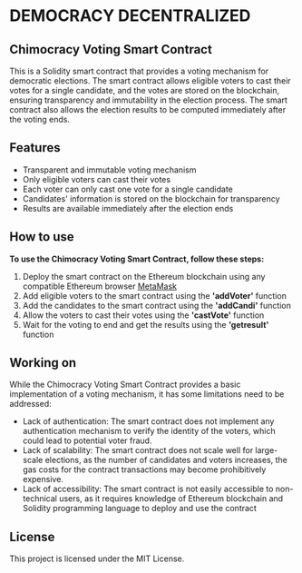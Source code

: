 # DEMOCRACY DECENTRALIZED

## Chimocracy Voting Smart Contract
This is a Solidity smart contract that provides a voting mechanism for democratic elections. The smart contract allows eligible voters to cast their votes for a single candidate, and the votes are stored on the blockchain, ensuring transparency and immutability in the election process. The smart contract also allows the election results to be computed immediately after the voting ends.

## Features
* Transparent and immutable voting mechanism
* Only eligible voters can cast their votes
* Each voter can only cast one vote for a single candidate
* Candidates' information is stored on the blockchain for transparency
* Results are available immediately after the election ends

## How to use
**To use the Chimocracy Voting Smart Contract, follow these steps:**
1. Deploy the smart contract on the Ethereum blockchain using any compatible Ethereum browser [MetaMask](https://metamask.io/)
2. Add eligible voters to the smart contract using the **'addVoter'** function
3. Add the candidates to the smart contract using the **'addCandi'** function
4. Allow the voters to cast their votes using the **'castVote'** function
5. Wait for the voting to end and get the results using the **'getresult'** function

## Working on
While the Chimocracy Voting Smart Contract provides a basic implementation of a voting mechanism, it has some limitations need to be addressed:

* Lack of authentication: The smart contract does not implement any authentication mechanism to verify the identity of the voters, which could lead to potential voter fraud.
* Lack of scalability: The smart contract does not scale well for large-scale elections, as the number of candidates and voters increases, the gas costs for the contract transactions may become prohibitively expensive.
* Lack of accessibility: The smart contract is not easily accessible to non-technical users, as it requires knowledge of Ethereum blockchain and Solidity programming language to deploy and use the contract

## License
This project is licensed under the MIT License.
